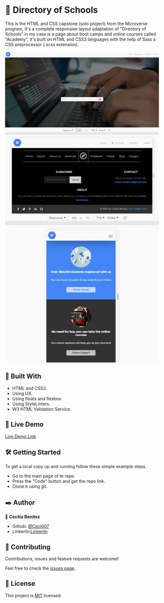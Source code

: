 #  🧐 Directory of Schools

This is the HTML and CSS capstone (solo project) from the Microverse program, It's a complete responsive layout adaptation of "Directory of Schools" in my case is a page about boot camps and online courses called "Academy", it's built on HTML and CSS3 languages with the help 
of Sass a CSS preprocessor (.scss extension).

![screenshot_desktop](./img/app/app_screenshot_desktop.png)
![screenshot_tablet](./img/app/app_screenshot_tablet.png)
![screenshot_mobile](./img/app/app_screenshot_mobile.png)


## 🔧 Built With

- HTML and CSS3.
- Using UX.
- Using floats and flexbox.
- Using StyleLinters.
- W3 HTML Validation Service.

## 🔴 Live Demo

[Live Demo Link](https://raw.githack.com/Ceci007/HTML-CSS-Capstone-Project/feature-branch/index.html)


## 🛠 Getting Started

To get a local copy up and running follow these simple example steps.

- Go to the main page of te repo.
- Press the "Code" button and get the repo link.
- Clone it using git.

## ✒️ Author

👤 **Cecilia Benitez**

- Github: [@Ceci007](https://github.com/Ceci007)
- LinkenIn:[LinkenIn](https://www.linkedin.com/in/cecilia-ben%C3%ADtez-casaccia-498669185/)


## 🤝 Contributing

Contributions, issues and feature requests are welcome!

Feel free to check the [issues page](https://github.com/Ceci007/HTML-CSS-Capstone-Project/issues).

## 📝 License

This project is [MIT](lic.url) licensed.
